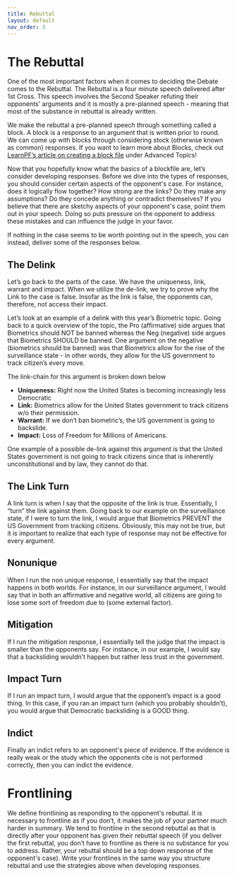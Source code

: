 ```yaml
---
title: Rebuttal
layout: default
nav_order: 3
---
```


# The Rebuttal 


One of the most important factors when it comes to deciding the Debate comes to the Rebuttal. The Rebuttal is a four minute speech delivered after 1st Cross. This speech involves the Second Speaker refuting their opponents' arguments and it is mostly a pre-planned speech - meaning that most of the substance in rebuttal is already written. 


We make the rebuttal a pre-planned speech through something called a block. A block is a response to an argument that is written prior to round. We can come up with blocks through considering stock (otherwise known as common) responses. If you want to learn more about Blocks, check out [LearnPF’s article on creating a block file](https://learnpf.github.io/blockfile.html) under Advanced Topics!


Now that you hopefully know what the basics of a blockfile are, let’s consider developing responses. Before we dive into the types of responses, you should consider certain aspects of the opponent's case. For instance, does it logically flow together? How strong are the links? Do they make any assumptions? Do they concede anything or contradict themselves? If you believe that there are sketchy aspects of your opponent's case, point them out in your speech. Doing so puts pressure on the opponent to address these mistakes and can influence the judge in your favor. 


If nothing in the case seems to be worth pointing out in the speech, you can instead, deliver some of the responses below. 



## The Delink

Let’s go back to the parts of the case. We have the uniqueness, link, warrant and impact. When we utilize the de-link, we try to prove why the Link to the case is false. Insofar as the link is false, the opponents can, therefore, not access their impact. 

Let’s look at an example of a delink with this year’s Biometric topic. Going back to a quick overview of the topic, the Pro (affirmative) side argues that Biometrics should NOT be banned whereas the Neg (negative) side argues that Biometrics SHOULD be banned.  One argument on the negative (biometrics should be banned) was that Biometrics allow for the rise of the surveillance state - in other words, they allow for the US government to track citizen’s every move. 


The link-chain for this argument is broken down below 

- **Uniqueness:** Right now the United States is becoming increasingly less Democratic 
- **Link:** Biometrics allow for the United States government to track citizens w/o their permission. 
- **Warrant:** If we don’t ban biometric’s, the US government is going to backslide. 
- **Impact:** Loss of Freedom for Millions of Americans. 


One example of a possible de-link against this argument is that the United States government is not going to track citizens since that is inherently unconstitutional and by law, they cannot do that. 


## The Link Turn


A link turn is when I say that the opposite of the link is true. Essentially, I “turn” the link against them. Going back to our example on the surveillance state, if I were to turn the link, I would argue that Biometrics PREVENT the US Government from tracking citizens. Obviously, this may not be true, but it is important to realize that each type of response may not be effective for every argument. 


## Nonunique 

When I run the non unique response, I essentially say that the impact happens in both worlds. For instance, in our surveillance argument, I would say that in both an affirmative and negative world, all citizens are going to lose some sort of freedom due to (some external factor). 


## Mitigation 


If I run the mitigation response, I essentially tell the judge that the impact is smaller than the opponents say.  For instance, in our example, I would say that a backsliding wouldn’t happen but rather less trust in the government. 


## Impact Turn

If I run an impact turn, I would argue that the opponent’s impact is a good thing. In this case, if you ran an impact turn (which you probably shouldn’t), you would argue that Democratic backsliding is a GOOD thing. 


## Indict 


Finally an indict refers to an opponent's piece of evidence. If the evidence is really weak or the study which the opponents cite is not performed correctly, then you can indict the evidence. 




# Frontlining

We define frontlining as responding to the opponent's rebuttal. It is necessary to frontline as if you don’t, it makes the job of your partner much harder in summary. We tend to frontline in the second rebuttal as that is directly after your opponent has given their rebuttal speech (if you deliver the first rebuttal, you don’t have to frontline as there is no substance for you to address. Rather, your rebuttal should be a top down response of the opponent's case). Write your frontlines in the same way you structure rebuttal and use the strategies above when developing responses. 




 
